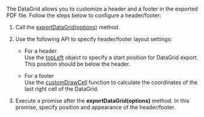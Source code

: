 The DataGrid allows you to customize a header and a footer in the exported PDF file. Follow the steps below to configure a header/footer:

1. Call the [exportDataGrid(options)](/Documentation/ApiReference/Common/Utils/pdfExporter/#exportDataGridoptions) method.

2. Use the following API to specify header/footer layout settings:    

    - For a header   
    Use the [topLeft](/Documentation/ApiReference/Common/Object_Structures/PdfExportDataGridProps/topLeft/topLeft.md) object to specify a start position for DataGrid export. This position should be below the header.
    
    - For a footer    
    Use the [customDrawCell](/Documentation/ApiReference/Common/Object_Structures/ExportDataGridProps/#customDrawCell) function to calculate the coordinates of the last right cell of the DataGrid.

3. Execute a promise after the **exportDataGrid(options)** method. In this promise, specify position and appearance of the header/footer.